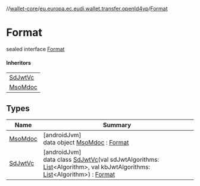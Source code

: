 //[wallet-core](../../../index.md)/[eu.europa.ec.eudi.wallet.transfer.openId4vp](../index.md)/[Format](index.md)

# Format

sealed interface [Format](index.md)

#### Inheritors

| |
|---|
| [SdJwtVc](-sd-jwt-vc/index.md) |
| [MsoMdoc](-mso-mdoc/index.md) |

## Types

| Name | Summary |
|---|---|
| [MsoMdoc](-mso-mdoc/index.md) | [androidJvm]<br>data object [MsoMdoc](-mso-mdoc/index.md) : [Format](index.md) |
| [SdJwtVc](-sd-jwt-vc/index.md) | [androidJvm]<br>data class [SdJwtVc](-sd-jwt-vc/index.md)(val sdJwtAlgorithms: [List](https://kotlinlang.org/api/latest/jvm/stdlib/kotlin-stdlib/kotlin.collections/-list/index.html)&lt;Algorithm&gt;, val kbJwtAlgorithms: [List](https://kotlinlang.org/api/latest/jvm/stdlib/kotlin-stdlib/kotlin.collections/-list/index.html)&lt;Algorithm&gt;) : [Format](index.md) |

